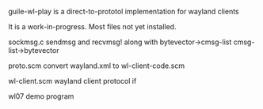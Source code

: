 guile-wl-play is a direct-to-prototol implementation for wayland clients

It is a work-in-progress.  Most files not yet installed.

sockmsg.c	sendmsg and recvmsg! along with
		bytevector->cmsg-list cmsg-list->bytevector

proto.scm	convert wayland.xml to wl-client-code.scm

wl-client.scm	wayland client protocol if

wl07		demo program

